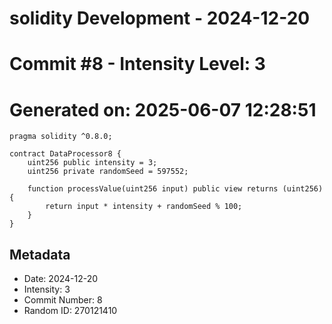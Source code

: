 ﻿# solidity Development - 2024-12-20
# Commit #8 - Intensity Level: 3
# Generated on: 2025-06-07 12:28:51
```solidity
pragma solidity ^0.8.0;

contract DataProcessor8 {
    uint256 public intensity = 3;
    uint256 private randomSeed = 597552;

    function processValue(uint256 input) public view returns (uint256) {
        return input * intensity + randomSeed % 100;
    }
}
```
## Metadata
- Date: 2024-12-20
- Intensity: 3
- Commit Number: 8
- Random ID: 270121410
